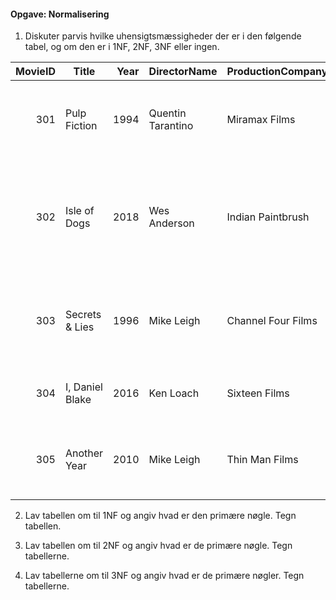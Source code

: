 #### Opgave: Normalisering

1. Diskuter parvis hvilke uhensigtsmæssigheder der er i den følgende tabel, og om den er i 1NF, 2NF, 3NF eller ingen.


| MovieID | Title             | Year | DirectorName       | ProductionCompany  | ProductionAddress              | Actors                                                                 |
|--------:|-------------------|-----:|--------------------|--------------------|--------------------------------|------------------------------------------------------------------------|
|     301 | Pulp Fiction      | 1994 | Quentin Tarantino  | Miramax Films      | 375 Greenwich St, New York, NY | John Travolta, Uma Thurman, Samuel L. Jackson                          |
|     302 | Isle of Dogs      | 2018 | Wes Anderson       | Indian Paintbrush  | Los Angeles, CA                | Bryan Cranston, Koyu Rankin, Edward Norton, Bill Murray, Scarlett Johansson |
|     303 | Secrets & Lies    | 1996 | Mike Leigh         | Channel Four Films | London, UK                     | Brenda Blethyn, Marianne Jean-Baptiste, Timothy Spall                  |
|     304 | I, Daniel Blake   | 2016 | Ken Loach          | Sixteen Films      | London, UK                     | Dave Johns, Hayley Squires                                             |
|     305 | Another Year      | 2010 | Mike Leigh         | Thin Man Films     | London, UK                     | Jim Broadbent, Ruth Sheen, Lesley Manville                             |



2. Lav tabellen om til 1NF og angiv hvad er den primære nøgle. Tegn tabellen.


3. Lav tabellen om til 2NF og angiv hvad er de primære nøgle. Tegn tabellerne.


4. Lav tabellerne om til 3NF og angiv hvad er de primære nøgler. Tegn tabellerne.


